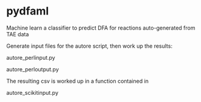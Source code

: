 # pydfaml

Machine learn a classifier to predict DFA for reactions auto-generated from TAE data

Generate input files for the autore script, then work up the results:

autore_perlinput.py

autore_perloutput.py

The resulting csv is worked up in a function contained in

autore_scikitinput.py

